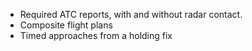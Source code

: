 - Required ATC reports, with and without radar contact.
- Composite flight plans
- Timed approaches from a holding fix